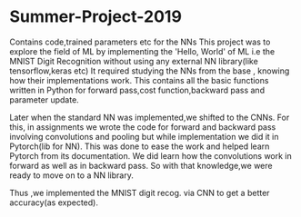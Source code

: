 # Summer-Project-2019
Contains code,trained parameters etc for the NNs
This project was to explore the field of ML by implementing the 'Hello, World' of ML
i.e the MNIST Digit Recognition without using any external NN library(like tensorflow,keras etc)
It required studying the NNs from the base , knowing how their implementations work.
This contains all the basic functions written in Python for forward pass,cost function,backward pass and parameter update.

Later when the standard NN was implemented,we shifted to the CNNs.
For this, in assignments we wrote the code for forward and backward pass involving convolutions and pooling
but while implementation we did it in Pytorch(lib for NN).
This was done to ease the work and helped learn Pytorch from its documentation.
We did learn how the convolutions work in forward as well as in backward pass.
So with that knowledge,we were ready to move on to a NN library.

Thus ,we implemented the MNIST digit recog. via CNN to get a better accuracy(as expected). 
